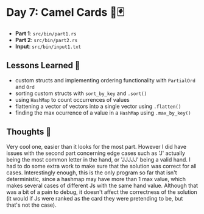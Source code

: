 # Day 7: Camel Cards 🐫🃏
- **Part 1**: `src/bin/part1.rs`
- **Part 2**: `src/bin/part2.rs`
- **Input**: `src/bin/input1.txt`

## Lessons Learned 📝
- custom structs and implementing ordering functionality with `PartialOrd` and `Ord`
- sorting custom structs with `sort_by_key` and `.sort()`
- using `HashMap` to count occurrences of values
- flattening a vector of vectors into a single vector using `.flatten()`
- finding the max ocurrence of a value in a `HashMap` using `.max_by_key()`

## Thoughts 🤔
Very cool one, easier than it looks for the most part. However I did have issues with the second part concerning edge cases such as 'J' actually being the most common letter in the hand, or 'JJJJJ' being a valid hand. I had to do some extra work to make sure that the solution was correct for all cases. 
Interestingly enough, this is the only program so far that isn't deterministic, since a hashmap may have more than 1 max value, which makes several cases of different Js with the same hand value. Although that was a bit of a pain to debug, it doesn't affect the correctness of the solution (it would if Js were ranked as the card they were pretending to be, but that's not the case).